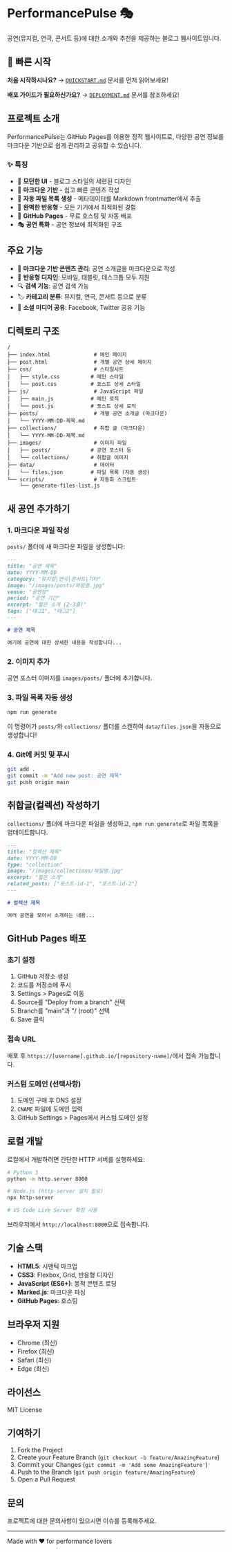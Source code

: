 # PerformancePulse 🎭

공연(뮤지컬, 연극, 콘서트 등)에 대한 소개와 추천을 제공하는 블로그 웹사이트입니다.

## 🚀 빠른 시작

**처음 시작하시나요?** → [`QUICKSTART.md`](QUICKSTART.md) 문서를 먼저 읽어보세요!

**배포 가이드가 필요하신가요?** → [`DEPLOYMENT.md`](DEPLOYMENT.md) 문서를 참조하세요!

## 프로젝트 소개

PerformancePulse는 GitHub Pages를 이용한 정적 웹사이트로, 다양한 공연 정보를 마크다운 기반으로 쉽게 관리하고 공유할 수 있습니다.

### ✨ 특징

- 🎨 **모던한 UI** - 블로그 스타일의 세련된 디자인
- 📝 **마크다운 기반** - 쉽고 빠른 콘텐츠 작성
- 🔄 **자동 파일 목록 생성** - 메타데이터를 Markdown frontmatter에서 추출
- 📱 **완벽한 반응형** - 모든 기기에서 최적화된 경험
- 🚀 **GitHub Pages** - 무료 호스팅 및 자동 배포
- 🎭 **공연 특화** - 공연 정보에 최적화된 구조

## 주요 기능

- 📝 **마크다운 기반 콘텐츠 관리**: 공연 소개글을 마크다운으로 작성
- 🎨 **반응형 디자인**: 모바일, 태블릿, 데스크톱 모두 지원
- 🔍 **검색 기능**: 공연 검색 가능
- 🏷️ **카테고리 분류**: 뮤지컬, 연극, 콘서트 등으로 분류
- 📱 **소셜 미디어 공유**: Facebook, Twitter 공유 기능

## 디렉토리 구조

```
/
├── index.html              # 메인 페이지
├── post.html               # 개별 공연 상세 페이지
├── css/                    # 스타일시트
│   ├── style.css          # 메인 스타일
│   └── post.css           # 포스트 상세 스타일
├── js/                     # JavaScript 파일
│   ├── main.js            # 메인 로직
│   └── post.js            # 포스트 상세 로직
├── posts/                  # 개별 공연 소개글 (마크다운)
│   └── YYYY-MM-DD-제목.md
├── collections/            # 취합 글 (마크다운)
│   └── YYYY-MM-DD-제목.md
├── images/                 # 이미지 파일
│   ├── posts/             # 공연 포스터 등
│   └── collections/       # 취합글 이미지
├── data/                   # 데이터
│   └── files.json         # 파일 목록 (자동 생성)
└── scripts/                # 자동화 스크립트
    └── generate-files-list.js
```

## 새 공연 추가하기

### 1. 마크다운 파일 작성

`posts/` 폴더에 새 마크다운 파일을 생성합니다:

```markdown
---
title: "공연 제목"
date: YYYY-MM-DD
category: "뮤지컬|연극|콘서트|기타"
image: "/images/posts/파일명.jpg"
venue: "공연장"
period: "공연 기간"
excerpt: "짧은 소개 (2-3줄)"
tags: ["태그1", "태그2"]
---

# 공연 제목

여기에 공연에 대한 상세한 내용을 작성합니다...
```

### 2. 이미지 추가

공연 포스터 이미지를 `images/posts/` 폴더에 추가합니다.

### 3. 파일 목록 자동 생성

```bash
npm run generate
```

이 명령어가 `posts/`와 `collections/` 폴더를 스캔하여 `data/files.json`을 자동으로 생성합니다!

### 4. Git에 커밋 및 푸시

```bash
git add .
git commit -m "Add new post: 공연 제목"
git push origin main
```

## 취합글(컬렉션) 작성하기

`collections/` 폴더에 마크다운 파일을 생성하고, `npm run generate`로 파일 목록을 업데이트합니다.

```markdown
---
title: "컬렉션 제목"
date: YYYY-MM-DD
type: "collection"
image: "/images/collections/파일명.jpg"
excerpt: "짧은 소개"
related_posts: ["포스트-id-1", "포스트-id-2"]
---

# 컬렉션 제목

여러 공연을 모아서 소개하는 내용...
```

## GitHub Pages 배포

### 초기 설정

1. GitHub 저장소 생성
2. 코드를 저장소에 푸시
3. Settings > Pages로 이동
4. Source를 "Deploy from a branch" 선택
5. Branch를 "main"과 "/ (root)" 선택
6. Save 클릭

### 접속 URL

배포 후 `https://[username].github.io/[repository-name]/`에서 접속 가능합니다.

### 커스텀 도메인 (선택사항)

1. 도메인 구매 후 DNS 설정
2. `CNAME` 파일에 도메인 입력
3. GitHub Settings > Pages에서 커스텀 도메인 설정

## 로컬 개발

로컬에서 개발하려면 간단한 HTTP 서버를 실행하세요:

```bash
# Python 3
python -m http.server 8000

# Node.js (http-server 설치 필요)
npx http-server

# VS Code Live Server 확장 사용
```

브라우저에서 `http://localhost:8000`으로 접속합니다.

## 기술 스택

- **HTML5**: 시맨틱 마크업
- **CSS3**: Flexbox, Grid, 반응형 디자인
- **JavaScript (ES6+)**: 동적 콘텐츠 로딩
- **Marked.js**: 마크다운 파싱
- **GitHub Pages**: 호스팅

## 브라우저 지원

- Chrome (최신)
- Firefox (최신)
- Safari (최신)
- Edge (최신)

## 라이선스

MIT License

## 기여하기

1. Fork the Project
2. Create your Feature Branch (`git checkout -b feature/AmazingFeature`)
3. Commit your Changes (`git commit -m 'Add some AmazingFeature'`)
4. Push to the Branch (`git push origin feature/AmazingFeature`)
5. Open a Pull Request

## 문의

프로젝트에 대한 문의사항이 있으시면 이슈를 등록해주세요.

---

Made with ❤️ for performance lovers
